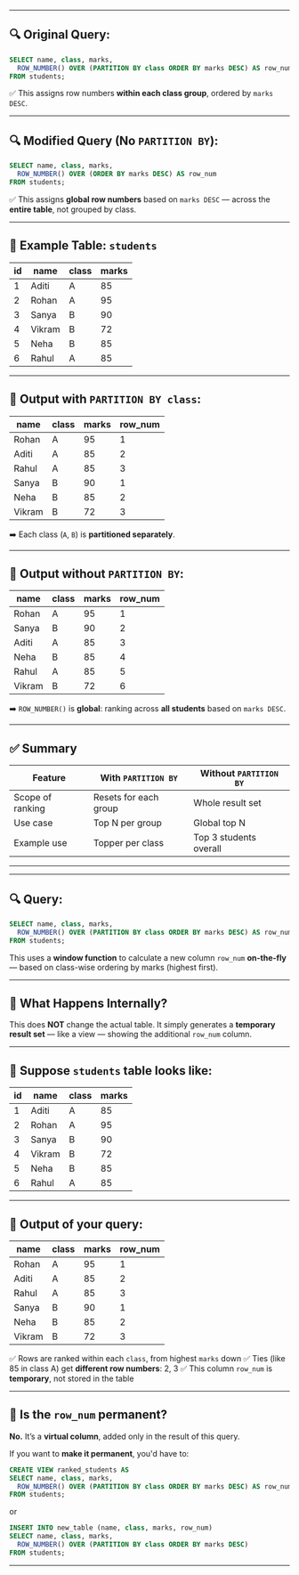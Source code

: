 
---

## 🔍 Original Query:

```sql
SELECT name, class, marks,
  ROW_NUMBER() OVER (PARTITION BY class ORDER BY marks DESC) AS row_num
FROM students;
```

✅ This assigns row numbers **within each class group**, ordered by `marks DESC`.

---

## 🔍 Modified Query (No `PARTITION BY`):

```sql
SELECT name, class, marks,
  ROW_NUMBER() OVER (ORDER BY marks DESC) AS row_num
FROM students;
```

✅ This assigns **global row numbers** based on `marks DESC` — across the **entire table**, not grouped by class.

---

## 🧾 Example Table: `students`

| id | name   | class | marks |
| -- | ------ | ----- | ----- |
| 1  | Aditi  | A     | 85    |
| 2  | Rohan  | A     | 95    |
| 3  | Sanya  | B     | 90    |
| 4  | Vikram | B     | 72    |
| 5  | Neha   | B     | 85    |
| 6  | Rahul  | A     | 85    |

---

## 🔢 Output with `PARTITION BY class`:

| name   | class | marks | row\_num |
| ------ | ----- | ----- | -------- |
| Rohan  | A     | 95    | 1        |
| Aditi  | A     | 85    | 2        |
| Rahul  | A     | 85    | 3        |
| Sanya  | B     | 90    | 1        |
| Neha   | B     | 85    | 2        |
| Vikram | B     | 72    | 3        |

➡️ Each class (`A`, `B`) is **partitioned separately**.

---

## 🔢 Output without `PARTITION BY`:

| name   | class | marks | row\_num |
| ------ | ----- | ----- | -------- |
| Rohan  | A     | 95    | 1        |
| Sanya  | B     | 90    | 2        |
| Aditi  | A     | 85    | 3        |
| Neha   | B     | 85    | 4        |
| Rahul  | A     | 85    | 5        |
| Vikram | B     | 72    | 6        |

➡️ `ROW_NUMBER()` is **global**: ranking across **all students** based on `marks DESC`.

---

## ✅ Summary

| Feature          | With `PARTITION BY`   | Without `PARTITION BY` |
| ---------------- | --------------------- | ---------------------- |
| Scope of ranking | Resets for each group | Whole result set       |
| Use case         | Top N per group       | Global top N           |
| Example use      | Topper per class      | Top 3 students overall |

---


---

## 🔍 Query:

```sql
SELECT name, class, marks,
  ROW_NUMBER() OVER (PARTITION BY class ORDER BY marks DESC) AS row_num
FROM students;
```

This uses a **window function** to calculate a new column `row_num` **on-the-fly** — based on class-wise ordering by marks (highest first).

---

## 🔄 What Happens Internally?

This does **NOT** change the actual table.
It simply generates a **temporary result set** — like a view — showing the additional `row_num` column.

---

## 🧾 Suppose `students` table looks like:

| id | name   | class | marks |
| -- | ------ | ----- | ----- |
| 1  | Aditi  | A     | 85    |
| 2  | Rohan  | A     | 95    |
| 3  | Sanya  | B     | 90    |
| 4  | Vikram | B     | 72    |
| 5  | Neha   | B     | 85    |
| 6  | Rahul  | A     | 85    |

---

## 🧾 Output of your query:

| name   | class | marks | row\_num |
| ------ | ----- | ----- | -------- |
| Rohan  | A     | 95    | 1        |
| Aditi  | A     | 85    | 2        |
| Rahul  | A     | 85    | 3        |
| Sanya  | B     | 90    | 1        |
| Neha   | B     | 85    | 2        |
| Vikram | B     | 72    | 3        |

✅ Rows are ranked within each `class`, from highest `marks` down
✅ Ties (like 85 in class A) get **different row numbers**: 2, 3
✅ This column `row_num` is **temporary**, not stored in the table

---

## 🧠 Is the `row_num` permanent?

**No.** It’s a **virtual column**, added only in the result of this query.

If you want to **make it permanent**, you'd have to:

```sql
CREATE VIEW ranked_students AS
SELECT name, class, marks,
  ROW_NUMBER() OVER (PARTITION BY class ORDER BY marks DESC) AS row_num
FROM students;
```

or

```sql
INSERT INTO new_table (name, class, marks, row_num)
SELECT name, class, marks,
  ROW_NUMBER() OVER (PARTITION BY class ORDER BY marks DESC)
FROM students;
```

---
